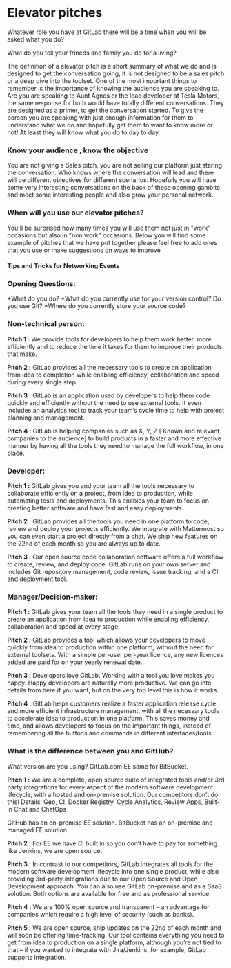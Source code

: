 # Elevator pitches

Whatever role you have at GitLab there will be a time when you will be asked what you do? 

What do you tell your frineds and family you do for a living? 

The definition of a elevator pitch is a short summary of what we do and is designed to get the conversation going, it is not designed to be a sales pitch or a deep dive into the toolset. 
One of the most important things to remember is the importance of knowing the audience you are speaking to. Are you are speaking to Aunt Agnes or the lead developer at Tesla Motors, the same response for both would have totally different conversations.
They are designed as a primer, to get the conversation started. To give the person you are speaking with just enough information for them to understand what we do and hopefully get them to want to know more or not! At least they will know what you do to day to day.

### Know your audience , know the objective

You are not giving a Sales pitch, you are not selling our platform just staring the conversation. Who knows where the conversation will lead and there will be different objectives for different scenarios. 
Hopefully you will have some very interesting conversations on the back of these opening gambits and meet some interesting people and also grow your personal network.

### When will you use our elevator pitches?

You'll be surprised how many times you will use them not just in "work" occasions but also in "non work" occasions. 
Below you will find some example of pitches that we have put together please feel free to add ones that you use or make suggestions on ways to improve



#### Tips and Tricks for Networking Events




### Opening Questions:


*What do you do? 
*What do you currently use for your version control? Do you use Git?
*Where do you currently store your source code?



### Non-technical person:


**Pitch 1 :** We provide tools for developers to help them work better, more efficiently and to reduce the time it takes for them to improve their products that make. 


**Pitch 2 :** GitLab provides all the necessary tools to create an application from idea to completion while enabling efficiency, collaboration and speed during every single step.


**Pitch 3 :** GitLab is an application used by developers to help them code quickly and efficiently without the need to use external tools. It even includes an analytics tool to track your team’s cycle time to help with project planning and management.


**Pitch 4 :** GitLab is helping companies such as X, Y, Z [ Known and relevant companies to the audience] to build products in a faster and more effective manner by having all the tools they need to manage the full workflow, in one place.


### Developer:


**Pitch 1 :** GitLab gives you and your team all the tools necessary to collaborate efficiently on a project, from idea to production, while automating tests and deployments. This enables your team to focus on creating better software and have fast and easy deployments.


**Pitch 2 :** GitLab provides all the tools you need in one platform to code, review and deploy your projects efficiently. We integrate with Mattermost so you can even start a project directly from a chat. We ship new features on the 22nd of each month so you are always up to date.


**Pitch 3 :** Our open source code collaboration software offers a full workflow to create, review, and deploy code. GitLab runs on your own server and includes Git repository management, code review, issue tracking, and a CI and deployment tool.


### Manager/Decision-maker:


**Pitch 1 :** GitLab gives your team all the tools they need in a single product to create an application from idea to production while enabling efficiency, collaboration and speed at every stage. 

**Pitch 2 :** GitLab provides a tool which allows your developers to move quickly from idea to production within one platform, without the need for external toolsets. With a simple per-user per-year licence, any new licences added are paid for on your yearly renewal date.

**Pitch 3 :** Developers love GitLab. Working with a tool you love makes you happy. Happy developers are naturally more productive. We can go into details from here if you want, but on the very top level this is how it works.


**Pitch 4 :** GitLab helps customers realize a faster application release cycle and more efficient infrastructure management, with all the necessary tools to accelerate idea to production in one platform. This saves money and time, and allows developers to focus on the important things, instead of remembering all the buttons and commands in different interfaces/tools.


### What is the difference between you and GitHub?


What version are you using? GitLab.com EE same for BitBucket.

**Pitch 1 :** We are a complete, open source suite of integrated tools and/or 3rd party integrations for every aspect of the modern software development lifecycle, with a hosted and on-premise solution. Our competitors don’t do this! 
Details: Geo, CI, Docker Registry, Cycle Analytics, Review Apps, Built-in Chat and ChatOps


GitHub has an on-premise EE solution.
BitBucket has an on-premise and managed EE solution.


**Pitch 2 :** For EE we have CI built in so you don’t have to pay for something like Jenkins, we are open source.


**Pitch 3 :** In contrast to our competitors, GitLab integrates all tools for the modern software development lifecycle into one single product, while also providing 3rd-party integrations due to our Open Source and Open Development approach. You can also use GitLab on-premise and as a SaaS solution. Both options are available for free and as professional service.


**Pitch 4 :** We are 100% open source and transparent – an advantage for companies which require a high level of security (such as banks). 

**Pitch 5 :** We are open source, ship updates on the 22nd of each month and will soon be offering time-tracking. Our tool contains everything you need to get from idea to production on a single platform, although you’re not tied to that – if you wanted to integrate with Jira/Jenkins, for example, GitLab supports integration. 





